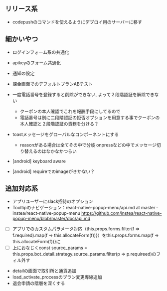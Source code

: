 ## リリース系
 - codepushのコマンドを使えるようにデプロイ用のサーバーに移す

## 細かいやつ
 - ログインフォーム系の共通化
 - apikeyのフォーム共通化
 - 通知の設定
 - 課金画面でのデフォルトプランABテスト
 - 一度電話番号を登録すると削除ができない, よって２段階認証を解除できない
   - クーポンの本人確認でこれを報酬手段にしてるので
   - 電話番号は別に二段階認証の拒否オプションを用意する事でクーポンの本人確認と２段階認証の責務を分ける？
 - toastメッセージをグローバルなコンポーネントにする
   - reasonがある場合は全てその中で分岐 onpressなどの中でメッセージ切り替えるのはなかなかつらい

 - [android] keyboard aware
 - [android] requireでのimageがきかない？

## 追加対応系
- アプリユーザーにslack招待のオプション
- Tooltipのナビゲーション：react-native-popup-menu/api.md at master · instea/react-native-popup-menu https://github.com/instea/react-native-popup-menu/blob/master/doc/api.md
- [ ] アプリでのカスタムパラメータ対応（this.props.forms.filter(f => f.required).map(f => this.allocateForm(f))}）をthis.props.forms.map(f => this.allocateForm(f))}に
 - [ ] 上におなじくconst source_params = this.props.bot_detail.strategy.source_params.filter(p => p.requireed)のフィル外す
- detailの画面で取引所と通貨追加
- load_activate_processのプラン変更導線追加
- 退会申請の階層を深くする